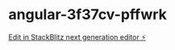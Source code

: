 # angular-3f37cv-pffwrk

[Edit in StackBlitz next generation editor ⚡️](https://stackblitz.com/~/github.com/EsaudTapia/angular-3f37cv-pffwrk)